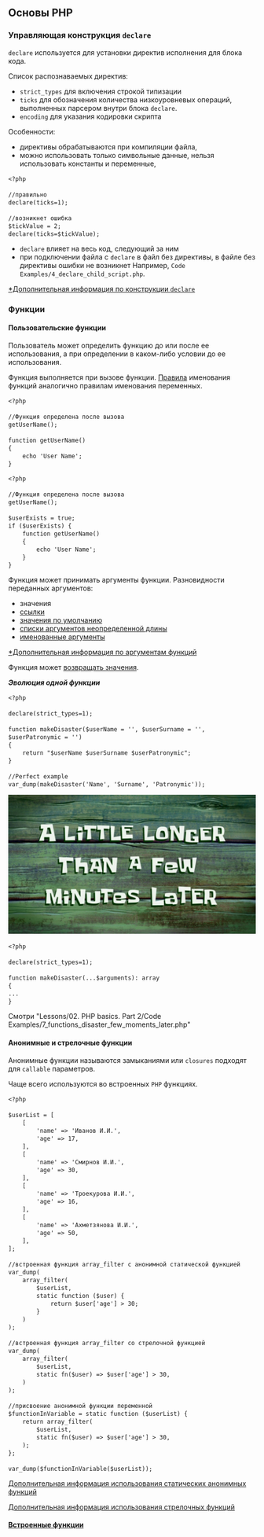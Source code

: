 ## Основы PHP

### Управляющая конструкция `declare`

`declare` используется для установки директив исполнения для блока кода.

Список распознаваемых директив:
- `strict_types` для включения строкой типизации
- `ticks` для обозначения количества низкоуровневых операций, выполненных парсером внутри блока `declare`.
- `encoding` для указания кодировки скрипта

Особенности:
- директивы обрабатываются при компиляции файла,
- можно использовать только символьные данные, нельзя использовать константы и переменные,

```injectablephp
<?php

//правильно
declare(ticks=1);

//возникнет ошибка
$tickValue = 2;
declare(ticks=$tickValue);

```

- `declare` влияет на весь код, следующий за ним 
- при подключении файла с `declare` в файл без директивы, в файле без директивы ошибки не возникнет
Например, `Code Examples/4_declare_child_script.php`.

[*Дополнительная информация по конструкции `declare`](https://www.php.net/manual/ru/control-structures.declare.php)

### Функции

#### Пользовательские функции

Пользователь может определить функцию до или после ее использования, а при определении в каком-либо условии до ее использования.

Функция выполняется при вызове функции. [Правила](https://www.php.net/manual/ru/userlandnaming.php) именования функций аналогично правилам именования переменных.

```injectablephp
<?php

//Функция определена после вызова
getUserName();

function getUserName()
{
    echo 'User Name';
}

```

```injectablephp
<?php

//Функция определена после вызова
getUserName();

$userExists = true;
if ($userExists) {
    function getUserName()
    {
        echo 'User Name';
    }
}

```

Функция может принимать аргументы функции. Разновидности переданных аргументов:
- значения
- [ссылки](https://www.php.net/manual/ru/functions.arguments.php#functions.arguments.by-reference)
- [значения по умолчанию](https://www.php.net/manual/ru/functions.arguments.php#functions.arguments.default)
- [списки аргументов неопределенной длины](https://www.php.net/manual/ru/functions.arguments.php#functions.variable-arg-list)
- [именованные аргументы](https://www.php.net/manual/ru/functions.arguments.php#functions.named-arguments)

[*Дополнительная информация по аргументам функций](https://stitcher.io/blog/php-8-named-arguments)

Функция может [возвращать значения](https://www.php.net/manual/ru/functions.returning-values.php).

_**Эволюция одной функции**_

```injectablephp
<?php

declare(strict_types=1);

function makeDisaster($userName = '', $userSurname = '', $userPatronymic = '')
{
    return "$userName $userSurname $userPatronymic";
}

//Perfect example
var_dump(makeDisaster('Name', 'Surname', 'Patronymic'));

```

![Few moments later](assets/few_moments_later.jpeg)

```injectablephp
<?php

declare(strict_types=1);

function makeDisaster(...$arguments): array
{
...
}

```
Смотри "Lessons/02. PHP basics. Part 2/Code Examples/7_functions_disaster_few_moments_later.php"

#### Анонимные и стрелочные функции

Анонимные функции называются замыканиями или `closures` подходят для `callable` параметров.

Чаще всего используются во встроенных `PHP` функциях.

```injectablephp
<?php

$userList = [
    [
        'name' => 'Иванов И.И.',
        'age' => 17,
    ],
    [
        'name' => 'Смирнов И.И.',
        'age' => 30,
    ],
    [
        'name' => 'Троекурова И.И.',
        'age' => 16,
    ],
    [
        'name' => 'Ахметзянова И.И.',
        'age' => 50,
    ],
];

//встроенная функция array_filter с анонимной статической функцией
var_dump(
    array_filter(
        $userList,
        static function ($user) {
            return $user['age'] > 30;
        }
    )
);

//встроенная функция array_filter со стрелочной функцией
var_dump(
    array_filter(
        $userList,
        static fn($user) => $user['age'] > 30,
    )
);

//присвоение анонимной функции переменной
$functionInVariable = static function ($userList) {
    return array_filter(
        $userList,
        static fn($user) => $user['age'] > 30,
    );
};

var_dump($functionInVariable($userList));

```

[Дополнительная информация использования статических анонимных функций](https://www.designcise.com/web/tutorial/what-are-static-anonymous-functions-in-php)

[Дополнительная информация использования стрелочных функций](https://www.php.net/manual/ru/functions.arrow.php)


#### [Встроенные функции](https://www.php.net/manual/ru/functions.internal.php)
